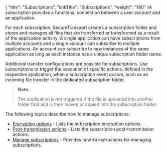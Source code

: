 {
    "title": "Subscriptions",
    "linkTitle": "Subscriptions",
    "weight": "180"
}A subscription provides a functional connection between a user account and an application.

For each subscription, <span class="mc-variable axway_variables.Component_Short_Name variable">SecureTransport</span> creates a subscription folder and stores and manages all files that are transferred or transformed as a result of the application activity. A single application can have subscriptions from multiple accounts and a single account can subscribe to multiple applications. An account can subscribe to new instances of the same application as long as each instance has a unique subscription folder name.

Additional transfer configurations are possible for subscriptions. Use subscriptions to trigger the execution of specific actions, defined in the respective application, when a subscription event occurs, such as an incoming file transfer in the dedicated subscription folder.

> **Note:**
>
> The application is not triggered if the file is uploaded into another folder first and is then moved or copied into the subscription folder.

The following topics describe how to manage subscriptions:

-   <a href="r_st_encryption_options" class="MCXref xref">Encryption options</a> - Lists the subscription encryption options.
-   <a href="r_st_post_transmission_actions" class="MCXref xref">Post-transmission actions</a> - Lists the subscription post-transmission actions.
-   <a href="t_st_subscriptions" class="MCXref xref">Manage subscriptions</a> - Provides how-to instructions for managing subscriptions.
